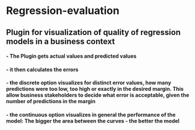 # Regression-evaluation 
## Plugin for visualization of quality of regression models in a business context
#### - The Plugin gets actual values and predicted values
#### - it then calculates the errors
#### - the discrete option visualizes for distinct error values, how many predictions were too low, too high or exactly in the desired margin. This allow business stakeholders to decide what error is acceptable, given the number of predictions in the margin
#### - the continuous option visualizes in general the performance of the model: The bigger the area between the curves - the better the model
